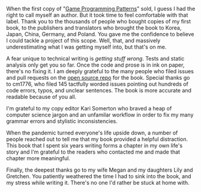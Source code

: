 When the first copy of "[Game Programming Patterns][gpp]" sold, I guess I had
the right to call myself an author. But it took time to feel comfortable with
that label. Thank you to the thousands of people who bought copies of my first
book, to the publishers and translators who brought the book to Korea, Japan,
China, Germany, and Poland. You gave me the confidence to believe I could tackle
a project of this scope. Well, that, and massively underestimating what I was
getting myself into, but that's on me.

[gpp]: https://gameprogrammingpatterns.com/

A fear unique to technical writing is *getting stuff wrong*. Tests and static
analysis only get you so far. Once the code and prose is in ink on paper,
there's no fixing it. I am deeply grateful to the many people who filed issues
and pull requests on the [open source repo][repo] for the book. Special thanks
go to cm1776, who filed 145 tactfully worded issues pointing out hundreds of
code errors, typos, and unclear sentences. The book is more accurate and
readable because of you all.

[repo]: https://github.com/munificent/craftinginterpreters

I'm grateful to my copy editor Kari Somerton who braved a heap of computer
science jargon and an unfamilar workflow in order to fix my many grammar errors
and stylistic inconsistencies.

When the pandemic turned everyone's life upside down, a number of people reached
out to tell me that my book provided a helpful distraction. This book that I
spent six years writing forms a chapter in my own life's story and I'm grateful
to the readers who contacted me and made that chapter more meaningful.

Finally, the deepest thanks go to my wife Megan and my daughters Lily and
Gretchen. You patiently weathered the time I had to sink into the book, and my
stress while writing it. There's no one I'd rather be stuck at home with.
